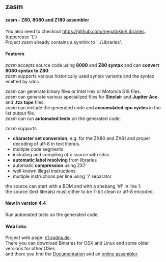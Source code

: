 ## zasm

#### zasm - Z80, 8080 and Z180 assembler

You also need to checkout https://github.com/megatokio/Libraries. (uppercase 'L')  
Project *zasm* already contains a symlink to '../Libraries'.

#### Features

_zasm_ accepts source code using **8080** and **Z80 syntax** and can **convert 8080 syntax to Z80**.  
_zasm_ supports various historically used syntax variants and the syntax emitted by sdcc.

_zasm_ can generate binary files or Intel Hex or Motorola S19 files.  
_zasm_ can generate various specialized files for **Sinclair** and **Jupiter Ace** and **.tzx tape** files.  
_zasm_ can include the generated code and **accumulated cpu cycles** in the list output file.  
_zasm_ can run **automated tests** on the generated code.  

_zasm_ supports
- **character set conversion**, e.g. for the ZX80 and ZX81 and proper decoding of utf-8 in text literals. 
- multiple code segments 
- including and compiling of c source with sdcc.  
- **automatic label resolving** from libraries 
- automatic **compression** using ZX7 
- well known illegal instructions 
- multiple instructions per line using '\\' separator 

the source can start with a BOM and with a shebang '#!' in line 1.  
the source (text literals) must either to be 7-bit clean or utf-8 encoded.

#### New in version 4.4

Run automated tests on the generated code.

#### Web links

Project web page: [k1.spdns.de](https://k1.spdns.de/Develop/Projects/zasm/Distributions/).  
There you can download Binaries for OSX and Linux and some older versions for other OSes  
and there you find the [Documentation](https://k1.spdns.de/Develop/Projects/zasm/Documentation/) 
and an [online assembler](https://k1.spdns.de/cgi-bin/zasm.cgi).

